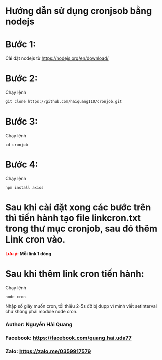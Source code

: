 # Hướng dẫn sử dụng cronjsob bằng nodejs

# Bước 1:
Cài đặt nodejs từ <a href="https://nodejs.org/en/download/">https://nodejs.org/en/download/</a>

# Bước 2:
Chạy lệnh
```base
git clone https://github.com/haiquang110/cronjob.git
```

# Bước 3:
Chạy lệnh 
```base
cd cronjob
```

# Bước 4:
Chạy lệnh
```base
npm install axios
```

# Sau khi cài đặt xong các bước trên thì tiến hành tạo file linkcron.txt trong thư mục cronjob, sau đó thêm Link cron vào.
<b><span style="color: red;">Lưu ý:</span> Mỗi link 1 dòng</b>

# Sau khi thêm link cron tiến hành:
Chạy lệnh
```base 
node cron
```

Nhập số giây muốn cron, tối thiểu 2-5s đỡ bị dupp vì mình viết setInterval chứ không phải module node cron.

<h3>Author: Nguyễn Hải Quang</h3>
<h3>Facebook: <a href="https://facebook.com/quang.hai.uda77">https://facebook.com/quang.hai.uda77</a></h3>
<h3>Zalo: <a href="https://zalo.me/0359917579">https://zalo.me/0359917579</a></h3>
